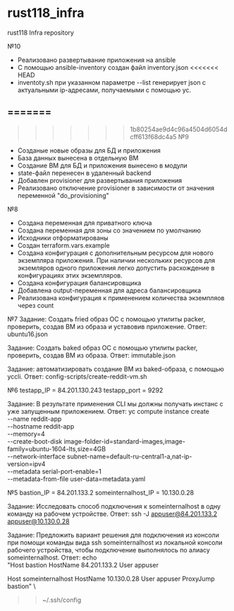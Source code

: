 # rust118_infra
rust118 Infra repository

№10
- Реализовано развертывание приложения на ansible
- С помощью ansible-inventory создан файл inventory.json
<<<<<<< HEAD
- inventoty.sh при указанном параметре --list генерирует json с актуальными ip-адресами, получаемыми с помощью yc.

=======
- 
 
>>>>>>> 1b80254ae9d4c96a4504d6054dcff613f68dc4a5
№9
- Созданые новые образы для БД и приложения
- База данных вынесена в отдельную ВМ
- Создание ВМ для БД и приложения вынесено в модули
- state-файл перенесен в удаленный backend
- Добавлен provisioner для развертывания приложения
- Реализовано отключение provisioner в зависимости от значения переменной "do_provisioning"

№8
- Создана переменная для приватного ключа
- Создана переменная для зоны со значением по умолчанию
- Исходники отформатированы
- Создан terraform.vars.example
- Создана конфигурация с дополнительным ресурсом для нового экземпляра приложения.
  При наличии нескольких ресурсов для экземляров одного приложения легко допустить 
  расхождение в конфигурациях этих экземпляров. 
- Создана конфигурация балансировщика
- Добавлена output-переменная для адреса балансировщика
- Реализована конфигурация к применением количества экземпляов через count

№7
Задание: Создать fried образ ОС с помощью утилиты packer, проверить, создав ВМ из образа и уставовив приложение.
Ответ: ubuntu16.json

Задание: Создать baked образ ОС с помощью утилиты packer, проверить, создав ВМ из образа.
Ответ: immutable.json

Задание: автоматизировать создание ВМ из baked-образа, с помощью yccli.
Ответ: config-scripts/create-reddit-vm.sh

№6
testapp_IP = 84.201.130.243
testapp_port = 9292

Задание: В результате применения CLI мы должны получать инстанс с уже запущенным приложением.
Ответ:
yc compute instance create \
--name reddit-app \
--hostname reddit-app \
--memory=4 \
--create-boot-disk image-folder-id=standard-images,image-family=ubuntu-1604-lts,size=4GB \
--network-interface subnet-name=default-ru-central1-a,nat-ip-version=ipv4 \
--metadata serial-port-enable=1 \
--metadata-from-file user-data=metadata.yaml

№5
bastion_IP = 84.201.133.2
someinternalhost_IP = 10.130.0.28

Задание: Исследовать способ подключения к someinternalhost в одну команду на рабочем устройстве.
Ответ:
ssh -J appuser@84.201.133.2 appuser@10.130.0.28

Задание: Предложить вариант решения для подключения из консоли при помощи команды вида ssh someinternalhost из локальной консоли рабочего устройства, чтобы подключение выполнялось по алиасу someinternalhost.
Ответ:
echo \
"Host bastion
    HostName 84.201.133.2
    User appuser

Host someinternalhost
    HostName 10.130.0.28
    User appuser
    ProxyJump bastion" \
>> ~/.ssh/config
